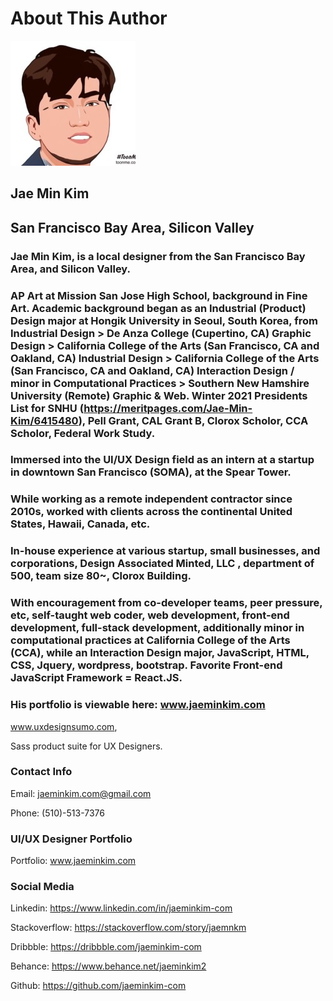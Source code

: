 # About This Author

![Profile](../files/img/profile.jpg)

## Jae Min Kim
## San Francisco Bay Area, Silicon Valley

### Jae Min Kim, is a local designer from the San Francisco Bay Area, and Silicon Valley. 

### AP Art at Mission San Jose High School, background in Fine Art. Academic background began as an Industrial (Product) Design major at Hongik University in Seoul, South Korea, from Industrial Design > De Anza College (Cupertino, CA) Graphic Design > California College of the Arts (San Francisco, CA and Oakland, CA) Industrial Design > California College of the Arts (San Francisco, CA and Oakland, CA) Interaction Design / minor in Computational Practices > Southern New Hamshire University (Remote) Graphic & Web. Winter 2021 Presidents List for SNHU (https://meritpages.com/Jae-Min-Kim/6415480), Pell Grant, CAL Grant B, Clorox Scholor, CCA Scholor, Federal Work Study. 

### Immersed into the UI/UX Design field as an intern at a startup in downtown San Francisco (SOMA), at the Spear Tower. 

### While working as a remote independent contractor since 2010s, worked with clients across the continental United States, Hawaii, Canada, etc. 

### In-house experience at various startup, small businesses, and corporations, Design Associated Minted, LLC , department of 500, team size 80~, Clorox Building. 

### With encouragement from co-developer teams, peer pressure, etc, self-taught web coder, web development, front-end development, full-stack development, additionally minor in computational practices at California College of the Arts (CCA), while an Interaction Design major, JavaScript, HTML, CSS, Jquery, wordpress, bootstrap. Favorite Front-end JavaScript Framework = React.JS. 

### His portfolio is viewable here: www.jaeminkim.com

www.uxdesignsumo.com, 

Sass product suite for UX Designers. 

### Contact Info
Email: jaeminkim.com@gmail.com

Phone: (510)-513-7376

### UI/UX Designer Portfolio
Portfolio: www.jaeminkim.com

### Social Media
Linkedin: https://www.linkedin.com/in/jaeminkim-com

Stackoverflow: https://stackoverflow.com/story/jaemnkm

Dribbble: https://dribbble.com/jaeminkim-com

Behance: https://www.behance.net/jaeminkim2

Github: https://github.com/jaeminkim-com